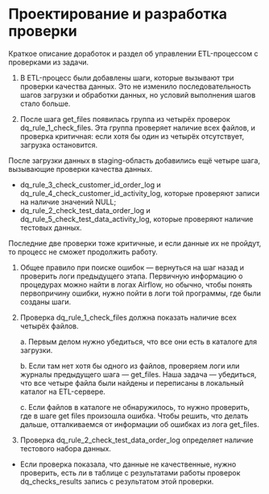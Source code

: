 ﻿# Проектирование и разработка проверки
Краткое описание доработок и раздел об управлении ETL-процессом с проверками из задачи.

1. В ETL-процесс были добавлены шаги, которые вызывают три проверки качества данных. Это не изменило последовательность шагов загрузки и обработки данных, но условий выполнения шагов стало больше.

2. После шага get_files появилась группа из четырёх проверок dq_rule_1_check_files. Эта группа проверяет наличие всех файлов, и проверка критичная: если хотя бы один из четырёх отсутствует, загрузка остановится.


После загрузки данных в staging-область добавились ещё четыре шага, вызывающие проверки качества данных.

- dq_rule_3_check_customer_id_order_log и dq_rule_4_check_customer_id_activity_log, которые проверяют записи на наличие значений NULL;
- dq_rule_2_check_test_data_order_log и dq_rule_5_check_test_data_activity_log, которые проверяют наличие тестовых данных.

Последние две проверки тоже критичные, и если данные их не пройдут, то процесс не сможет продолжить работу. 

1. Общее правило при поиске ошибок — вернуться на шаг назад и проверить логи предыдущего этапа. Первичную информацию о процедурах можно найти в логах Airflow, но обычно, чтобы понять первопричину ошибки, нужно пойти в логи той программы, где были созданы шаги.

2. Проверка dq_rule_1_check_files должна показать наличие всех четырёх файлов.

	а. Первым делом нужно убедиться, что все они есть в каталоге для загрузки.

	b. Если там нет хотя бы одного из файлов, проверяем логи или журналы предыдущего шага — get_files. Наша задача — убедиться, что все четыре файла были найдены и переписаны в локальный каталог на ETL-сервере.

	c. Если файлов в каталоге не обнаружилось, то нужно проверить, где в шаге get files произошла ошибка. Чтобы решить, что делать дальше, отталкиваемся от информации об ошибках из лога get_files.

3. Проверка dq_rule_2_check_test_data_order_log определяет наличие тестового набора данных.
- Если проверка показала, что данные не качественные, нужно проверить, есть ли в таблице с результатами работы проверок dq_checks_results запись с результатом этой проверки.